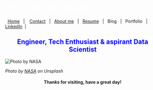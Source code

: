 #  *<span style="color:white">The Telecom Wizard  </span>*


&nbsp;&nbsp;[Home](https://manuelsr26.github.io/)&nbsp;&nbsp; | &nbsp;&nbsp; [Contact](mailto:manuel.isr@outlook.com) &nbsp;&nbsp;|&nbsp;&nbsp; [About me](https://manuelsr26.github.io/about)&nbsp;&nbsp; | &nbsp;&nbsp;[Resume](https://manuelsr26.github.io/cv)&nbsp;&nbsp; | &nbsp;&nbsp;Blog&nbsp;&nbsp; | &nbsp;&nbsp;Portfolio&nbsp;&nbsp; |&nbsp;&nbsp; [LinkedIn](https://www.linkedin.com/in/manuel-silva-ramirez/)&nbsp;&nbsp;| 


## <center> <span style="color:blue"> Engineer, Tech Enthusiast & aspirant Data Scientist </span>  </center>

![Photo by NASA](/nasa-1lfI7wkGWZ4-unsplash.jpg "Photo by NASA")

*Photo by [NASA](https://unsplash.com/@nasa?utm_source=unsplash&utm_medium=referral&utm_content=creditCopyText) on Unsplash*
  
#### <center> Thanks for visiting, have a great day! </center>


